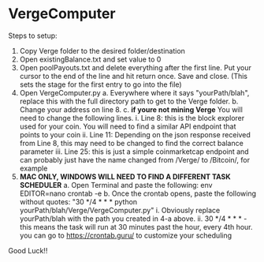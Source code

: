 # VergeComputer

Steps to setup:
1. Copy Verge folder to the desired folder/destination
2. Open existingBalance.txt and set value to 0
3. Open poolPayouts.txt and delete everything after the first line. Put your cursor to the end of the line and hit return once. Save and close. (This sets the stage for the first entry to go into the file)
4. Open VergeComputer.py
  a. Everywhere where it says "yourPath/blah", replace this with the full directory path to get to the Verge folder.
  b. Change your address on line 8.
  c. **if youre not mining Verge** You will need to change the following lines.
    i. Line 8: this is the block explorer used for your coin. You will need to find a similar API endpoint that points to your        coin
    ii. Line 11: Depending on the json response received from Line 8, this may need to be changed to find the correct balance         parameter
    iii. Line 25: this is just a simple coinmarketcap endpoint and can probably just have the name changed from /Verge/ to             /Bitcoin/, for example
5. **MAC ONLY, WINDOWS WILL NEED TO FIND A DIFFERENT TASK SCHEDULER**
  a. Open Terminal and paste the following: env EDITOR=nano crontab -e
  b. Once the crontab opens, paste the following without quotes: "30 */4 * * * python yourPath/blah/Verge/VergeComputer.py"
    i. Obviously replace yourPath/blah with the path you created in 4-a above.
    ii. 30 */4 * * *  - this means the task will run at 30 minutes past the hour, every 4th hour. you can go to                       https://crontab.guru/ to customize your scheduling
    
Good Luck!! 

